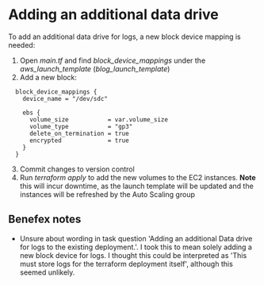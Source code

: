 # Adding an additional data drive
To add an additional data drive for logs, a new block device mapping is needed:

1. Open _main.tf_ and find _block\_device\_mappings_ under the _aws\_launch\_template_ (_blog\_launch\_template_)
2. Add a new block:
```
  block_device_mappings {
    device_name = "/dev/sdc"

    ebs {
      volume_size           = var.volume_size
      volume_type           = "gp3"
      delete_on_termination = true
      encrypted             = true
    }
  }
```
3. Commit changes to version control
4. Run _terraform apply_ to add the new volumes to the EC2 instances. **Note** this will incur downtime, as the launch template will be updated and the instances will be refreshed by the Auto Scaling group

## Benefex notes
- Unsure about wording in task question 'Adding an additional Data drive for logs to the existing deployment.'. I took this to mean solely adding a new block device for logs. I thought this could be interpreted as 'This must store logs for the terraform deployment itself', although this seemed unlikely.
